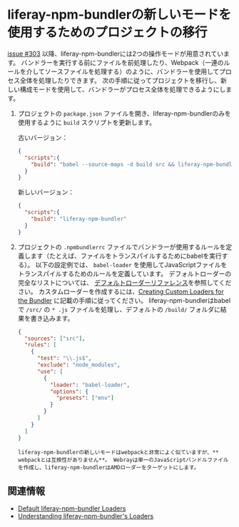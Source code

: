 # liferay-npm-bundlerの新しいモードを使用するためのプロジェクトの移行

[issue #303](https://github.com/liferay/liferay-js-toolkit/issues/303) 以降、liferay-npm-bundlerには2つの操作モードが用意されています。 バンドラーを実行する前にファイルを前処理したり、Webpack（一連のルールを介してソースファイルを処理する）のように、バンドラーを使用してプロセス全体を処理したりできます。 次の手順に従ってプロジェクトを移行し、新しい構成モードを使用して、バンドラーがプロセス全体を処理できるようにします。

1. プロジェクトの `package.json` ファイルを開き、liferay-npm-bundlerのみを使用するように `build` スクリプトを更新します。

    古いバージョン：

    ```json
    {
      "scripts":{
        "build": "babel --source-maps -d build src && liferay-npm-bundler"
      }
    }
    ```

    新しいバージョン：

    ```json
    {
      "scripts":{
        "build": "liferay-npm-bundler"
      }
    }
    ```

1. プロジェクトの `.npmbundlerrc` ファイルでバンドラーが使用するルールを定義します（たとえば、ファイルをトランスパイルするためにbabelを実行する）。 以下の設定例では、 `babel-loader` を使用してJavaScriptファイルをトランスパイルするためのルールを定義しています。 デフォルトローダーの完全なリストについては、 [デフォルトローダーリファレンス](../default-bundler-loaders.md)を参照してください。 カスタムローダーを作成するには、[Creating Custom Loaders for the Bundler](https://help.liferay.com/hc/en-us/articles/360037662951-Creating-Custom-Loaders-for-the-liferay-npm-bundler) に記載の手順に従ってください。 liferay-npm-bundlerはbabelで `/src/` の `* .js` ファイルを処理し、デフォルトの `/build/` フォルダに結果を書き込みます。

    ```json
    {
      "sources": ["src"],
      "rules": [
        {
          "test": "\\.js$",
          "exclude": "node_modules",
          "use": [
            {
              "loader": "babel-loader",
              "options": {
                "presets": ["env"]
              }
            }
          ]
        }
      ]
    }
    ```

    ```{note}
    liferay-npm-bundlerの新しいモードはwebpackと非常によく似ていますが、** webpackとは互換性がありません**。 Webrayは単一のJavaScriptバンドルファイルを作成し、liferay-npm-bundlerはAMDローダーをターゲットにします。
    ```

## 関連情報

* [Default liferay-npm-bundler Loaders](../default-bundler-loaders.md)
* [Understanding liferay-npm-bundler's Loaders](../understanding-bundler-loaders.md)
